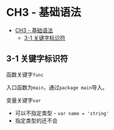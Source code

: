# CH3 - 基础语法

<!-- TOC -->

- [CH3 - 基础语法](#ch3---基础语法)
  - [3-1 关键字标识符](#3-1-关键字标识符)

<!-- /TOC -->

## 3-1 关键字标识符

函数关键字`func`

入口函数为`main`，通过`package main`导入。

变量关键字`var`

* 可以不指定类型 - `var name = 'string'`
* 指定类型的还不会

